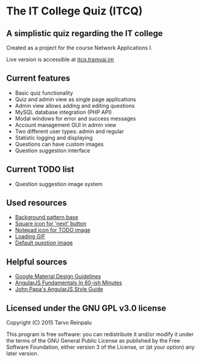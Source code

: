 # The IT College Quiz (ITCQ) #
## A simplistic quiz regarding the IT college ##

Created as a project for the course Network Applications I.

Live version is accessible at [itcq.tramvai.im](http://itcq.tramvai.im/)

## Current features ##
* Basic quiz functionality
* Quiz and admin view as single page applications
* Admin view allows adding and editing questions
* MySQL database integration (PHP API)
* Modal windows for error and success messages
* Account management GUI in admin view
* Two different user types: admin and regular
* Statistic logging and displaying
* Questions can have custom images
* Question suggestion interface

## Current TODO list ##
* Question suggestion image system

## Used resources ##
* [Background pattern base](http://esindus.itcollege.ee/)
* [Square icon for 'next' button](https://www.iconfinder.com/icons/243661/arrow_forward_right_square_icon#size=64)
* [Notepad icon for TODO image](https://www.iconfinder.com/icons/59320/check_list_todo_list_icon#size=32)
* [Loading GIF](http://loadingapng.com/)
* [Default question image](http://en.wikipedia.org/wiki/Estonian_Information_Technology_College)

## Helpful sources ##
* [Google Material Design Guidelines](http://www.google.com/design/spec/material-design/introduction.html)
* [AngularJS Fundamentals In 60-ish Minutes](https://www.youtube.com/watch?v=i9MHigUZKEM)
* [John Papa's AngularJS Style Guide](https://github.com/johnpapa/angular-styleguide)

## Licensed under the GNU GPL v3.0 license ##
Copyright (C) 2015 Tarvo Reinpalu

This program is free software: you can redistribute it and/or modify
it under the terms of the GNU General Public License as published by
the Free Software Foundation, either version 3 of the License, or
(at your option) any later version.
